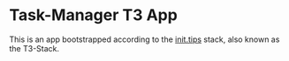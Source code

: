 # Task-Manager T3 App

This is an app bootstrapped according to the [init.tips](https://init.tips) stack, also known as the T3-Stack.
